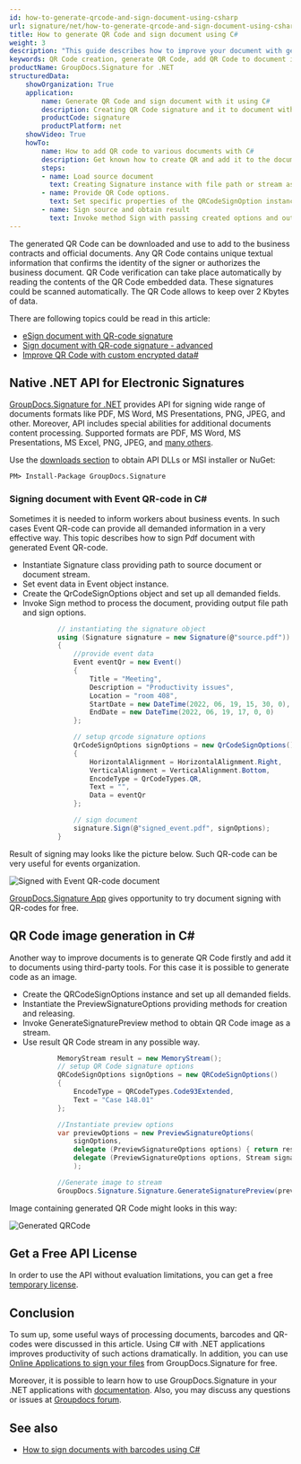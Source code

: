 ```yaml
---
id: how-to-generate-qrcode-and-sign-document-using-csharp
url: signature/net/how-to-generate-qrcode-and-sign-document-using-csharp
title: How to generate QR Code and sign document using C#
weight: 3
description: "This guide describes how to improve your document with generated QR code using C#. Sign your documents with QR Code and various standard QR code elements like Event QR Code, contact QR Code as VCard or MeCard, SEPA payment QR Code using GroupDocs.Signature .NET API by GroupDocs."
keywords: QR Code creation, generate QR Code, add QR Code to document in CSharp, Sign document with QR Event in CSharp, VCard or MeCard QR Code.
productName: GroupDocs.Signature for .NET
structuredData:
    showOrganization: True
    application:    
        name: Generate QR Code and sign document with it using C#    
        description: Creating QR Code signature and it to document with C# language by GroupDocs.Signature for .NET APIs
        productCode: signature
        productPlatform: net 
    showVideo: True
    howTo:
        name: How to add QR code to various documents with C# 
        description: Get known how to create QR and add it to the document using C#
        steps:
        - name: Load source document
          text: Creating Signature instance with file path or stream as a constructor parameter will load the document. 
        - name: Provide QR Code options. 
          text: Set specific properties of the QRCodeSignOption instance like a QR Code type, QR code text and signature appearance settings.
        - name: Sign source and obtain result 
          text: Invoke method Sign with passing created options and output file data. You can save signed file using file path or stream.
---
```


The generated QR Code can be downloaded and use to add to the business contracts and official documents. Any QR Code contains unique textual information that confirms the identity of the signer or authorizes the business document. QR Code verification can take place automatically by reading the contents of the QR Code embedded data. These signatures could be scanned automatically. The QR Code allows to keep over 2 Kbytes of data.

There are following topics could be read in this article:

* [eSign document with QR-code signature](signature/net/esign-document-with-qr-code-signature/)
* [Sign document with QR-code signature - advanced](signature/net/sign-document-with-qr-code-signature-advanced/)
* [Improve QR Code with custom encrypted data#](signature/net/sign-document-with-embedded-and-encrypted-data-in-qr-code-signatures/)

## Native .NET API for Electronic Signatures

[GroupDocs.Signature for .NET](https://products.groupdocs.com/signature/net) provides API for signing wide range of documents formats like PDF, MS Word, MS Presentations, PNG, JPEG, and other. Moreover, API includes special abilities for additional documents content processing. Supported formats are PDF, MS Word, MS Presentations, MS Excel, PNG, JPEG, and [many others](https://docs.groupdocs.com/signature/net/supported-document-formats/).

Use the [downloads section](https://downloads.groupdocs.com/signature/net) to obtain API DLLs or MSI installer or NuGet:

```nuget
PM> Install-Package GroupDocs.Signature
```

### Signing document with Event QR-code in C\#

Sometimes it is needed to inform workers about business events. In such cases Event QR-code can provide all demanded information in a very effective way. This topic describes how to sign Pdf document with generated Event QR-code.

* Instantiate Signature class providing path to source document or document stream.
* Set event data in Event object instance.
* Create the QrCodeSignOptions object and set up all demanded fields.
* Invoke Sign method to process the document, providing output file path and sign options.

```cs
            // instantiating the signature object
            using (Signature signature = new Signature(@"source.pdf"))
            {
                //provide event data
                Event eventQr = new Event()
                {
                    Title = "Meeting",
                    Description = "Productivity issues",
                    Location = "room 408",
                    StartDate = new DateTime(2022, 06, 19, 15, 30, 0),
                    EndDate = new DateTime(2022, 06, 19, 17, 0, 0)
                };

                // setup qrcode signature options
                QrCodeSignOptions signOptions = new QrCodeSignOptions()
                {
                    HorizontalAlignment = HorizontalAlignment.Right,
                    VerticalAlignment = VerticalAlignment.Bottom,
                    EncodeType = QrCodeTypes.QR,
                    Text = "",
                    Data = eventQr
                };

                // sign document
                signature.Sign(@"signed_event.pdf", signOptions);
            }
```

Result of signing may looks like the picture below. Such QR-code can be very useful for events organization.

![Signed with Event QR-code document](/signature/net/images/signature-use-cases/how-to-generate-barcode-and-sign-document-using-csharp/signed_event.png)

[GroupDocs.Signature App](https://products.groupdocs.app/signature/generate/qrcode) gives opportunity to try document signing with QR-codes for free.

## QR Code image generation in C\#

Another way to improve documents is to generate QR Code firstly and add it to documents using third-party tools. For this case it is possible to generate code as an image.

* Create the QRCodeSignOptions instance and set up all demanded fields.
* Instantiate the PreviewSignatureOptions providing methods for creation and releasing.
* Invoke GenerateSignaturePreview method to obtain QR Code image as a stream.
* Use result QR Code stream in any possible way.

```cs
            MemoryStream result = new MemoryStream();
            // setup QR Code signature options
            QRCodeSignOptions signOptions = new QRCodeSignOptions()
            {
                EncodeType = QRCodeTypes.Code93Extended,
                Text = "Case 148.01"
            };

            //Instantiate preview options
            var previewOptions = new PreviewSignatureOptions(
                signOptions,
                delegate (PreviewSignatureOptions options) { return result; },
                delegate (PreviewSignatureOptions options, Stream signatureStream) { }
                );

            //Generate image to stream
            GroupDocs.Signature.Signature.GenerateSignaturePreview(previewOptions);

```
Image containing generated QR Code might looks in this way:

![Generated QRCode](/signature/net/images/signature-use-cases/how-to-generate-barcode-and-sign-document-using-csharp/signed_event.png)

## Get a Free API License

In order to use the API without evaluation limitations, you can get a free [temporary license](https://purchase.groupdocs.com/temporary-license).

## Conclusion

To sum up, some useful ways of processing documents, barcodes and QR-codes were discussed in this article. Using C# with .NET applications improves productivity of such actions dramatically.
In addition, you can use [Online Applications to sign your files](https://products.groupdocs.app/signature/family) from GroupDocs.Signature for free.

Moreover, it is possible to learn how to use GroupDocs.Signature in your .NET applications with [documentation](https://docs.groupdocs.com/signature/net/). Also, you may discuss any questions or issues at [Groupdocs forum](https://forum.groupdocs.com/).

## See also

* [How to sign documents with barcodes using C#](signature/net/how-to-generate-barcode-and-sign-document-using-csharp/)

